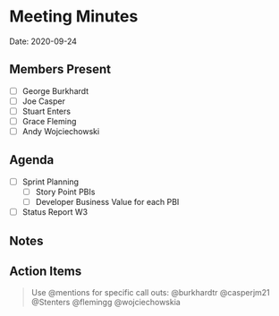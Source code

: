 # Meeting Minutes

Date: 2020-09-24

## Members Present

* [ ] George Burkhardt
* [ ] Joe Casper
* [ ] Stuart Enters
* [ ] Grace Fleming
* [ ] Andy Wojciechowski

## Agenda

* [ ] Sprint Planning
    * [ ] Story Point PBIs
    * [ ] Developer Business Value for each PBI
* [ ] Status Report W3

## Notes

## Action Items

> Use @mentions for specific call outs: @burkhardtr @casperjm21 @Stenters @flemingg @wojciechowskia